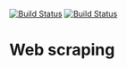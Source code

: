 [![Build Status](https://img.shields.io/badge/Python-3.7)]()
[![Build Status](https://img.shields.io/badge/Systema---Linux-Blue?logo=linux)]()

# Web scraping

